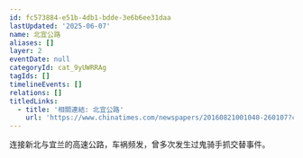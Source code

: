 ```yaml
---
id: fc573884-e51b-4db1-bdde-3e6b6ee31daa
lastUpdated: '2025-06-07'
name: 北宜公路
aliases: []
layer: 2
eventDate: null
categoryId: cat_9yUWRRAg
tagIds: []
timelineEvents: []
relations: []
titledLinks:
  - title: '相關連結: 北宜公路'
    url: 'https://www.chinatimes.com/newspapers/20160821001040-260107?chdtv'
---
```

连接新北与宜兰的高速公路，车祸频发，曾多次发生过鬼骑手抓交替事件。
